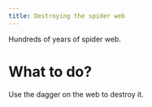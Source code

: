 ```yaml
---
title: Destroying the spider web
---
```


Hundreds of years of spider web.

# What to do?
Use the dagger on the web to destroy it.
